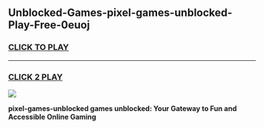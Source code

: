 
## Unblocked-Games-pixel-games-unblocked-Play-Free-0euoj
<h3>
<a href="https://premium76.site?title=pixel-games-unblocked&ref=24M">CLICK TO PLAY</a></h3>
<hr>

<h3>
<a href="https://premium76.site?title=pixel-games-unblocked&ref=24M">CLICK 2 PLAY</a>
  
</h3>

<a href="https://premium76.site?title=pixel-games-unblocked&ref=24M"><img src="https://clearcache.store/games.png"></a>


**pixel-games-unblocked games unblocked: Your Gateway to Fun and Accessible Online Gaming**
